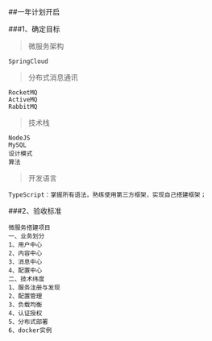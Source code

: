##一年计划开启

###1、确定目标
> 微服务架构
```
SpringCloud
```
> 分布式消息通讯
```
RocketMQ
ActiveMQ
RabbitMQ
```

> 技术栈
```
NodeJS
MySQL
设计模式
算法
```
> 开发语言
```
TypeScript：掌握所有语法，熟练使用第三方框架，实现自己搭建框架；
```

###2、验收标准

```
微服务搭建项目
一、业务划分
1、用户中心
2、内容中心
3、消息中心
4、配置中心
二、技术纬度
1、服务注册与发现
2、配置管理
3、负载均衡
4、认证授权
5、分布式部署
6、docker实例
```
